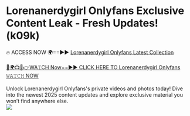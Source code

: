 # Lorenanerdygirl Onlyfans Exclusive Content Leak - Fresh Updates! (k09k)

🔥 ACCESS NOW 🌍==►► <a href="https://tinyurl.com/kvy9nzfs" rel="nofollow">Lorenanerdygirl Onlyfans Latest Collection</a>
<br><br>
[🔴🌍📺📱👉WA𝚃CH Now==►► CLICK HERE TO Lorenanerdygirl Onlyfans 𝚆𝙰𝚃𝙲𝙷 NOW](https://tinyurl.com/kvy9nzfs)
<br><br>
Unlock Lorenanerdygirl Onlyfans's private videos and photos today! Dive into the newest 2025 content updates and explore exclusive material you won’t find anywhere else.
<br>
<a href="https://tinyurl.com/kvy9nzfs" rel="nofollow" data-target="animated-image.originalLink"><img src="https://camo.githubusercontent.com/8a4f000d20f83aca3bf7ec5f350d767afa0574a8a352519fd8cfa583a6f93a33/68747470733a2f2f692e696d6775722e636f6d2f644a486b345a712e676966" data-canonical-src="https://i.imgur.com/dJHk4Zq.gif" style="max-width: 100%; display: inline-block;" data-target="animated-image.originalImage"></a>
<br>
